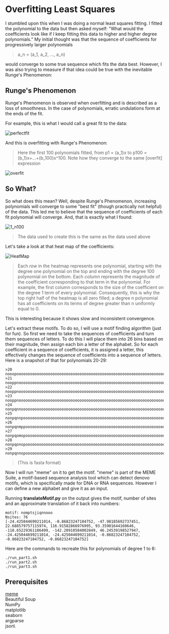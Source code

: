 # Overfitting Least Squares
I stumbled upon this when I was doing a normal least squares fitting. I fitted the polynomial to the data but then asked myself: 
"What would the coefficients look like if I keep fitting this data to higher and higher degree polynomials." My initial thought was that the
sequence of coefficients for progressively larger polynomials
> a_n = (a_1, a_2, ..., a_n)

would converge to some true sequence which fits the data best. However, I was also trying to measure if that idea could be true with the inevitable Runge's Phenomenon:
## Runge's Phenomenon
Runge's Phenomenon is observed when overfitting and is described as a loss of smoothness. In the case of polynomials, erratic undulations form at the ends of the fit.

For example, this is what I would call a great fit to the data:

![perfectfit](https://user-images.githubusercontent.com/44763636/61954756-3210f880-afc2-11e9-8e6d-2b51e537dde7.png)

And this is overfitting with Runge's Phenomenon: 
> Here the first 100 polynomials fitted, from 
p1 = (a_1)x to 
p100 = (b_1)x+...+(b_100)x^100. 
Note how they converge to the same [overfit] expression

![overfit](https://user-images.githubusercontent.com/44763636/61954965-b794a880-afc2-11e9-94e3-1c0a15b1a074.png)

## So What?
So what does this mean? Well, despite Runge's Phenomenon, increasing polynomials will converge to some "best fit" (though practically not helpful) of the data. This led me to believe that the sequence of coefficients of each fit polynomial will converge. And, that is exactly what I found:

![1_n100](https://user-images.githubusercontent.com/44763636/61971327-7b277380-afe7-11e9-84c8-232fbf003191.png)
> The data used to create this is the same as the data used above

Let's take a look at that heat map of the coefficients:

![HeatMap](https://user-images.githubusercontent.com/44763636/61971310-6c40c100-afe7-11e9-9b79-05857107b9ae.png)
> Each *row* in the heatmap represents one polynomial, starting with the degree one polynomial on the top and ending with the degree 100 polynomial on the bottom. Each *column* represents the magnitude of the coefficient corresponding to that term in the polynomial. For example, the first column corresponds to the size of the coefficient on the degree 1 term of every polynomial. Consequently, this is why the top right half of the heatmap is all zero filled; a degree n polynomial has all coefficients on its terms of degree greater than n uniformly equal to 0.

This is interesting because it shows slow and inconsistent convergence.

Let's extract these motifs. To do so, I will use a motif finding algorithm (just for fun). So first we need to take the sequences of coefficients and turn them sequences of letters. To do this I will place them into 26 bins based on their magnitude, then assign each bin a letter of the alphabet. So for each coefficient in a sequence of coefficients, it is assigned a letter, this effectively changes the sequence of coefficients into a sequence of letters. Here is a snapshot of that for polynomials 20-29:

```
>20
nooopoooooooooooooooooooooooooooooooooooooooooooooooooooooooooooooooooooooooooooooooooooooooooooooooo\
>21
nooppnooooooooooooooooooooooooooooooooooooooooooooooooooooooooooooooooooooooooooooooooooooooooooooooo\
>22
nooppnooooooooooooooooooooooooooooooooooooooooooooooooooooooooooooooooooooooooooooooooooooooooooooooo\
>23
nooppnooooooooooooooooooooooooooooooooooooooooooooooooooooooooooooooooooooooooooooooooooooooooooooooo\
>24
nonpqnnoooooooooooooooooooooooooooooooooooooooooooooooooooooooooooooooooooooooooooooooooooooooooooooo\
>25
nonpqnnpooooooooooooooooooooooooooooooooooooooooooooooooooooooooooooooooooooooooooooooooooooooooooooo\
>26
nonpqnmppoooooooooooooooooooooooooooooooooooooooooooooooooooooooooooooooooooooooooooooooooooooooooooo\
>27
nonpqomopoooooooooooooooooooooooooooooooooooooooooooooooooooooooooooooooooooooooooooooooooooooooooooo\
>28
nonpqonopoooooooooooooooooooooooooooooooooooooooooooooooooooooooooooooooooooooooooooooooooooooooooooo\
>29
nonpqnnopoooooooooooooooooooooooooooooooooooooooooooooooooooooooooooooooooooooooooooooooooooooooooooo\
```
> (This is fasta format)

Now I will run "meme" on it to get the motif. "meme" is part of the MEME Suite, a motif-based sequence analysis tool which can detect denovo motifs, which is specifically made for DNA or RNA sequences. However I can define a new alphabet and give it as an input.

Running **translateMotif.py** on the output gives the motif, number of sites and an approximate translation of it back into numbers:
```
motif: nomptsjiqnnooo
Nsites: 76
[-24.425044699211014, -0.86823247104752, -47.98185692737451, 22.688579757115974, 116.91582866976995, 93.35901644160646, -118.65229361186499, -142.20910584002849, 46.24539198527947, -24.425044699211014, -24.425044699211014, -0.86823247104752, -0.86823247104752, -0.86823247104752]
```

Here are the commands to recreate this for polynomials of degree 1 to 6:

```
./run_part1.sh
./run_part2.sh
./run_part3.sh
```

## Prerequisites
[meme](http://meme-suite.org/doc/download.html)\
Beautiful Soup\
NumPy\
matplotlib\
seaborn\
argparse\
json\

